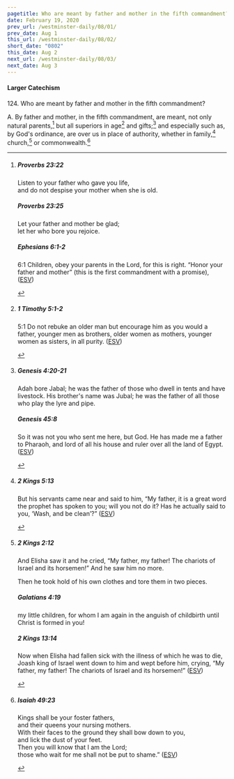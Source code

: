 ```yaml
---
pagetitle: Who are meant by father and mother in the fifth commandment?
date: February 19, 2020
prev_url: /westminster-daily/08/01/
prev_date: Aug 1
this_url: /westminster-daily/08/02/
short_date: "0802"
this_date: Aug 2
next_url: /westminster-daily/08/03/
next_date: Aug 3
---
```


#### Larger Catechism

<span class="q">124.</span> Who are meant by father and mother in the fifth commandment?

<span class="q">A.</span> By father and mother, in the fifth commandment, are meant, not only natural parents,[^fnref:wlc1] but all superiors in age[^fnref:wlc2] and gifts;[^fnref:wlc3] and especially such as, by God's ordinance, are over us in place of authority, whether in family,[^fnref:wlc4] church,[^fnref:wlc5] or commonwealth.[^fnref:wlc6]


[^fnref:wlc1]: <div class="esv"><h5>Proverbs 23:22</h5> <div class="esv-text"><div class="block-indent"> <p class="line-group" id="p20023022.01-1">Listen to your father who gave you life,<br /> <span class="indent"></span>and do not despise your mother when she is old.</p> </div> </div><h5>Proverbs 23:25</h5> <div class="esv-text"><div class="block-indent"> <p class="line-group" id="p20023025.01-2">Let your father and mother be glad;<br /> <span class="indent"></span>let her who bore you rejoice.</p> </div> </div><h5>Ephesians 6:1-2</h5> <div class="esv-text"> <p id="p49006001.04-3"><span class="chapter-num" id="v49006001-3">6:1&nbsp;</span>Children, obey your parents in the Lord, for this is right. &#8220;Honor your father and mother&#8221; (this is the first commandment with a promise),  (<a href="http://www.esv.org" class="copyright">ESV</a>)</p> </div> </div>

[^fnref:wlc2]: <div class="esv"><h5>1 Timothy 5:1-2</h5> <div class="esv-text"> <p id="p54005001.05-1"><span class="chapter-num" id="v54005001-1">5:1&nbsp;</span>Do not rebuke an older man but encourage him as you would a father, younger men as brothers, older women as mothers, younger women as sisters, in all purity.  (<a href="http://www.esv.org" class="copyright">ESV</a>)</p> </div> </div>

[^fnref:wlc3]: <div class="esv"><h5>Genesis 4:20-21</h5> <div class="esv-text"><p id="p01004020.01-1">Adah bore Jabal; he was the father of those who dwell in tents and have livestock. His brother's name was Jubal; he was the father of all those who play the lyre and pipe.</p> </div><h5>Genesis 45:8</h5> <div class="esv-text"><p id="p01045008.01-2">So it was not you who sent me here, but God. He has made me a father to Pharaoh, and lord of all his house and ruler over all the land of Egypt.  (<a href="http://www.esv.org" class="copyright">ESV</a>)</p> </div> </div>

[^fnref:wlc4]: <div class="esv"><h5>2 Kings 5:13</h5> <div class="esv-text"><p id="p12005013.01-1">But his servants came near and said to him, &#8220;My father, it is a great word the prophet has spoken to you; will you not do it? Has he actually said to you, &#8216;Wash, and be clean&#8217;?&#8221;  (<a href="http://www.esv.org" class="copyright">ESV</a>)</p> </div> </div>

[^fnref:wlc5]: <div class="esv"><h5>2 Kings 2:12</h5> <div class="esv-text"><p id="p12002012.01-1">And Elisha saw it and he cried, &#8220;My father, my father! The chariots of Israel and its horsemen!&#8221; And he saw him no more.</p> <p id="p12002012.25-1">Then he took hold of his own clothes and tore them in two pieces.</p> </div><h5>Galatians 4:19</h5> <div class="esv-text"><p id="p48004019.01-2">my little children, for whom I am again in the anguish of childbirth until Christ is formed in you!</p> </div><h5>2 Kings 13:14</h5> <div class="esv-text"> <p id="p12013014.05-3">Now when Elisha had fallen sick with the illness of which he was to die, Joash king of Israel went down to him and wept before him, crying, &#8220;My father, my father! The chariots of Israel and its horsemen!&#8221;  (<a href="http://www.esv.org" class="copyright">ESV</a>)</p> </div> </div>

[^fnref:wlc6]: <div class="esv"><h5>Isaiah 49:23</h5> <div class="esv-text"><div class="block-indent"> <p class="line-group" id="p23049023.01-1">Kings shall be your foster fathers,<br /> <span class="indent"></span>and their queens your nursing mothers.<br /> With their faces to the ground they shall bow down to you,<br /> <span class="indent"></span>and lick the dust of your feet.<br /> Then you will know that I am the <span class="small-caps">Lord</span>;<br /> <span class="indent"></span>those who wait for me shall not be put to shame.&#8221;  (<a href="http://www.esv.org" class="copyright">ESV</a>)</p> </div> </div> </div>

